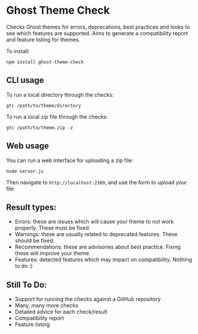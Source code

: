 # Ghost Theme Check

Checks Ghost themes for errors, deprecations, best practices and looks to see which features are supported. 
Aims to generate a compatibility report and feature listing for themes.

To install:

`npm install ghost-theme-check`

## CLI usage

To run a local directory through the checks:

`gtc /path/to/theme/directory`

To run a local zip file through the checks:

`gtc /path/to/theme.zip -z`

## Web usage

You can run a web interface for uploading a zip file:

`node server.js`

Then navigate to `http://localhost:2369`, and use the form to upload your file

## Result types:

- Errors: these are issues which will cause your theme to not work properly. These must be fixed.
- Warnings: these are usually related to deprecated features. These should be fixed.
- Recommendations: these are advisories about best practice. Fixing these will improve your theme.
- Features: detected features which may impact on compatibility. Nothing to do :)

## Still To Do:

- Support for running the checks against a GitHub repository
- Many, many more checks
- Detailed advice for each check/result
- Compatibility report
- Feature listing
